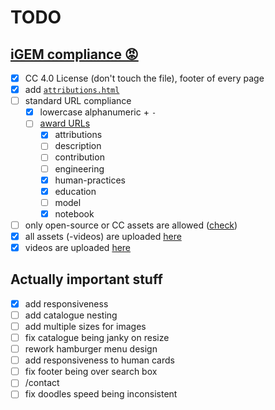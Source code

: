 # TODO

## [iGEM compliance 😡](https://competition.igem.org/deliverables/team-wiki)
- [x] CC 4.0 License (don't touch the file), footer of every page
- [x] add [`attributions.html`](https://competition.igem.org/deliverables/project-attribution)
- [ ] standard URL compliance
  - [x] lowercase alphanumeric + `-`
  - [ ] [award URLs](https://competition.igem.org/judging/pages-for-awards)
    - [x] attributions
    - [ ] description
    - [ ] contribution
    - [ ] engineering
    - [x] human-practices
    - [x] education
    - [ ] model
    - [x] notebook
- [ ] only open-source or CC assets are allowed ([check](https://tools.igem.org/wiki/external-content-check))
- [x] all assets (-videos) are uploaded [here](https://tools.igem.org/uploads/teams)
- [x] videos are uploaded [here](https://tools.igem.org/wiki/non-deliverable-videos)

## Actually important stuff
- [x] add responsiveness
- [ ] add catalogue nesting
- [ ] add multiple sizes for images
- [ ] fix catalogue being janky on resize
- [ ] rework hamburger menu design
- [ ] add responsiveness to human cards
- [ ] fix footer being over search box
- [ ] /contact
- [ ] fix doodles speed being inconsistent
